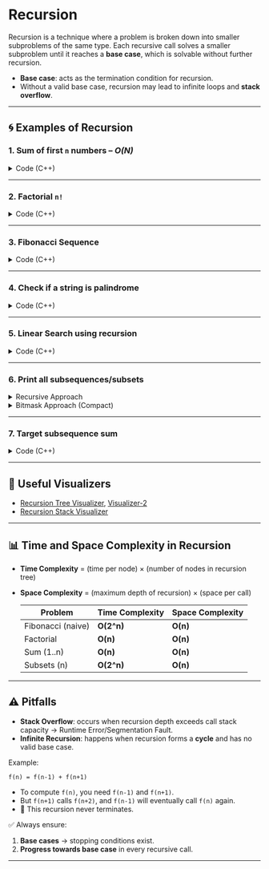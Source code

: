 # Recursion

Recursion is a technique where a problem is broken down into smaller subproblems of the same type.
Each recursive call solves a smaller subproblem until it reaches a **base case**, which is solvable without further recursion.

* **Base case**: acts as the termination condition for recursion.
* Without a valid base case, recursion may lead to infinite loops and **stack overflow**.

---

## 🌀 Examples of Recursion

### 1. Sum of first `n` numbers – *O(N)*

<details>
<summary>Code (C++)</summary>

```cpp
int sum(int n) {
  if (n == 0) return 0; // base case
  return n + sum(n - 1);
}
```

</details>

---

### 2. Factorial `n!`

<details>
<summary>Code (C++)</summary>

```cpp
int factorial(int n) {
  if (n == 0) return 1;
  return n * factorial(n - 1);
}
```

</details>

---

### 3. Fibonacci Sequence

<details>
<summary>Code (C++)</summary>

```cpp
int fibonacci(int n) {
  if (n == 0) return 0;
  if (n == 1) return 1;
  return fibonacci(n - 1) + fibonacci(n - 2);
}
```

</details>

---

### 4. Check if a string is palindrome

<details>
<summary>Code (C++)</summary>

```cpp
string s;
bool isPalindrome(int firstPos, int lastPos) {
    if (firstPos >= lastPos) return true; // base case
    if (s[firstPos] != s[lastPos]) return false;
    return isPalindrome(firstPos + 1, lastPos - 1);
}
int main() {
    cin >> s;
    if (s.size()) {
        cout << isPalindrome(0, s.size() - 1) << endl;
    }
    return 0;
}
```

</details>

---

### 5. Linear Search using recursion

<details>
<summary>Code (C++)</summary>

```cpp
int a[20], n, target;
bool isFind(int pos) {
    if (pos == n) return false;
    if (a[pos] == target) return true;
    return isFind(pos + 1);
}
int main() {
    n = 6;
    for (int i = 0; i < n; i++) {
        a[i] = i + 1;
    }
    target = 6;
    cout << isFind(0) << endl;
    return 0;
}
```

</details>

---

### 6. Print all subsequences/subsets

<details>
<summary>Recursive Approach</summary>

```cpp
int n, a[20];
bool isTaken[20];
void subSet(int pos) {
    if (pos > n) {
        for (int i = 1; i <= n; i++) {
            if (isTaken[i]) cout << a[i] << " ";
        }
        cout << endl;
        return;
    }
    isTaken[pos] = false; // not take
    subSet(pos + 1);
    isTaken[pos] = true;  // take
    subSet(pos + 1);
}
int main() {
    n = 5;
    for (int i = 1; i <= n; i++) a[i] = i;
    subSet(1);
    return 0;
}
```

</details>

<details>
<summary>Bitmask Approach (Compact)</summary>

```cpp
int n = 5;
int a[20];
for (int i = 0; i < n; i++) a[i] = i + 1;

// iterate over all possible subsets (2^n subsets)
for (int mask = 0; mask < (1 << n); mask++) {
    for (int i = 0; i < n; i++) {
        if (mask & (1 << i)) cout << a[i] << " ";
    }
    cout << endl;
}
```

</details>

---

### 7. Target subsequence sum

<details>
<summary>Code (C++)</summary>

```cpp
int n, a[20];
int targetSum, cnt;
void subSet(int pos, int curSum) {
    if (pos == n) {
        if (curSum == targetSum) cnt++;
        return;
    }
    subSet(pos + 1, curSum + a[pos]); // include
    subSet(pos + 1, curSum);          // exclude
}
int main() {
    n = 5;
    for (int i = 0; i < n; i++) a[i] = i + 1;
    targetSum = 3;
    cnt = 0;
    subSet(0, 0);
    cout << cnt << endl;
    return 0;
}
```

</details>

---

## 🔗 Useful Visualizers

* [Recursion Tree Visualizer](https://recursion.vercel.app/), [Visualizer-2](https://pythontutor.com/render.html#mode=edit)
* [Recursion Stack Visualizer](https://www.cs.usfca.edu/~galles/visualization/RecFact.html)

---

## 📊 Time and Space Complexity in Recursion

* **Time Complexity** = (time per node) × (number of nodes in recursion tree)
* **Space Complexity** = (maximum depth of recursion) × (space per call)

  | Problem     | Time Complexity | Space Complexity |
  | ----------- | --------------- | ---------------- |
  | Fibonacci (naive)   | **O(2^n)**      | **O(n)**         |
  | Factorial   | **O(n)**        | **O(n)**         |
  | Sum (1..n)  | **O(n)**        | **O(n)**         |
  | Subsets (n) | **O(2^n)**      | **O(n)**         |

---

## ⚠️ Pitfalls

* **Stack Overflow**: occurs when recursion depth exceeds call stack capacity → Runtime Error/Segmentation Fault.
* **Infinite Recursion**: happens when recursion forms a **cycle** and has no valid base case.

Example:

```
f(n) = f(n-1) + f(n+1)
```

* To compute `f(n)`, you need `f(n-1)` and `f(n+1)`.
* But `f(n+1)` calls `f(n+2)`, and `f(n-1)` will eventually call `f(n)` again.
* 🚨 This recursion never terminates.

✅ Always ensure:

1. **Base cases** → stopping conditions exist.
2. **Progress towards base case** in every recursive call.

---